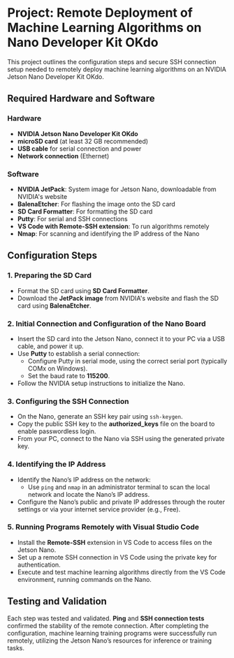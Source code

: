 # Project: Remote Deployment of Machine Learning Algorithms on Nano Developer Kit OKdo

This project outlines the configuration steps and secure SSH connection setup needed to remotely deploy machine learning algorithms on an NVIDIA Jetson Nano Developer Kit OKdo.

## Required Hardware and Software

### Hardware
- **NVIDIA Jetson Nano Developer Kit OKdo**
- **microSD card** (at least 32 GB recommended)
- **USB cable** for serial connection and power
- **Network connection** (Ethernet)

### Software
- **NVIDIA JetPack**: System image for Jetson Nano, downloadable from NVIDIA's website
- **BalenaEtcher**: For flashing the image onto the SD card
- **SD Card Formatter**: For formatting the SD card
- **Putty**: For serial and SSH connections
- **VS Code with Remote-SSH extension**: To run algorithms remotely
- **Nmap**: For scanning and identifying the IP address of the Nano

## Configuration Steps

### 1. Preparing the SD Card
- Format the SD card using **SD Card Formatter**.
- Download the **JetPack image** from NVIDIA's website and flash the SD card using **BalenaEtcher**.

### 2. Initial Connection and Configuration of the Nano Board
- Insert the SD card into the Jetson Nano, connect it to your PC via a USB cable, and power it up.
- Use **Putty** to establish a serial connection:
  - Configure Putty in serial mode, using the correct serial port (typically COMx on Windows).
  - Set the baud rate to **115200**.
- Follow the NVIDIA setup instructions to initialize the Nano.

### 3. Configuring the SSH Connection
- On the Nano, generate an SSH key pair using `ssh-keygen`.
- Copy the public SSH key to the **authorized_keys** file on the board to enable passwordless login.
- From your PC, connect to the Nano via SSH using the generated private key.

### 4. Identifying the IP Address
- Identify the Nano’s IP address on the network:
  - Use `ping` and `nmap` in an administrator terminal to scan the local network and locate the Nano’s IP address.
- Configure the Nano’s public and private IP addresses through the router settings or via your internet service provider (e.g., Free).

### 5. Running Programs Remotely with Visual Studio Code
- Install the **Remote-SSH** extension in VS Code to access files on the Jetson Nano.
- Set up a remote SSH connection in VS Code using the private key for authentication.
- Execute and test machine learning algorithms directly from the VS Code environment, running commands on the Nano.

## Testing and Validation

Each step was tested and validated. **Ping** and **SSH connection tests** confirmed the stability of the remote connection. After completing the configuration, machine learning training programs were successfully run remotely, utilizing the Jetson Nano’s resources for inference or training tasks.
